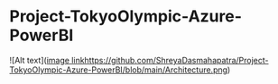 # Project-TokyoOlympic-Azure-PowerBI
![Alt text]([image link](https://github.com/ShreyaDasmahapatra/Project-TokyoOlympic-Azure-PowerBI/blob/main/Architecture.png)https://github.com/ShreyaDasmahapatra/Project-TokyoOlympic-Azure-PowerBI/blob/main/Architecture.png)
